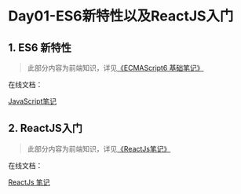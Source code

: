 # Day01-ES6新特性以及ReactJS入门

## 1. ES6 新特性

> 此部分内容为前端知识，详见[《ECMAScript6 基础笔记》](/03-前端资料/01-基础语法03-JavaScript/02-ECMAScript6)

在线文档：

[JavaScript笔记](https://moonzero.gitee.io/code-learning-note/#/03-%E5%89%8D%E7%AB%AF%E8%B5%84%E6%96%99/01-%E5%9F%BA%E7%A1%80%E8%AF%AD%E6%B3%9503-JavaScript/01-JavaScript)

## 2. ReactJS入门

> 此部分内容为前端知识，详见[《ReactJs笔记》](/03-前端资料/04-React/01-ReactJs笔记)

在线文档：

[ReactJs 笔记](https://moonzero.gitee.io/code-learning-note/#/03-%E5%89%8D%E7%AB%AF%E8%B5%84%E6%96%99/04-React/01-ReactJs%E7%AC%94%E8%AE%B0)

